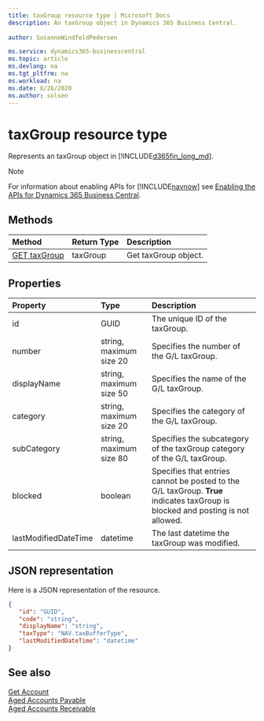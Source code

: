 ```yaml
---
title: taxGroup resource type | Microsoft Docs
description: An taxGroup object in Dynamics 365 Business Central.
 
author: SusanneWindfeldPedersen

ms.service: dynamics365-businesscentral
ms.topic: article
ms.devlang: na
ms.tgt_pltfrm: na
ms.workload: na
ms.date: 8/26/2020
ms.author: solsen
---
```


# taxGroup resource type
Represents an taxGroup object in [!INCLUDE[d365fin_long_md](../../includes/d365fin_long_md.md)].

> [!NOTE]  
> For information about enabling APIs for [!INCLUDE[navnow](../../includes/navnow_md.md)] see [Enabling the APIs for Dynamics 365 Business Central](../enabling-apis-for-dynamics-nav.md).

## Methods

| Method       | Return Type  |Description|
|:---------------|:--------|:----------|
|[GET taxGroup](../api/dynamics_taxGroup_get.md)|taxGroup|Get taxGroup object.|

## Properties

| Property     | Type   |Description|
|:---------------|:--------|:----------|
|id|GUID|The unique ID of the taxGroup.|
|number|string, maximum size 20|Specifies the number of the G/L taxGroup.|
|displayName|string, maximum size 50|Specifies the name of the G/L taxGroup.|
|category|string, maximum size 20|Specifies the category of the G/L taxGroup.|
|subCategory|string, maximum size 80|Specifies the subcategory of the taxGroup category of the G/L taxGroup.|
|blocked|boolean|Specifies that entries cannot be posted to the G/L taxGroup. **True** indicates taxGroup is blocked and posting is not allowed.|
|lastModifiedDateTime|datetime|The last datetime the taxGroup was modified.|


## JSON representation

Here is a JSON representation of the resource.


```json
{
   "id": "GUID",
   "code": "string",
   "displayName": "string",
   "taxType": "NAV.taxBufferType",
   "lastModifiedDateTime": "datetime"
}
```
## See also
  
[Get Account](../api/dynamics_taxGroup_get.md)  
[Aged Accounts Payable](dynamics_agedtaxGrouppayable.md)  
[Aged Accounts Receivable](dynamics_agedtaxGroupreceivable.md)  
